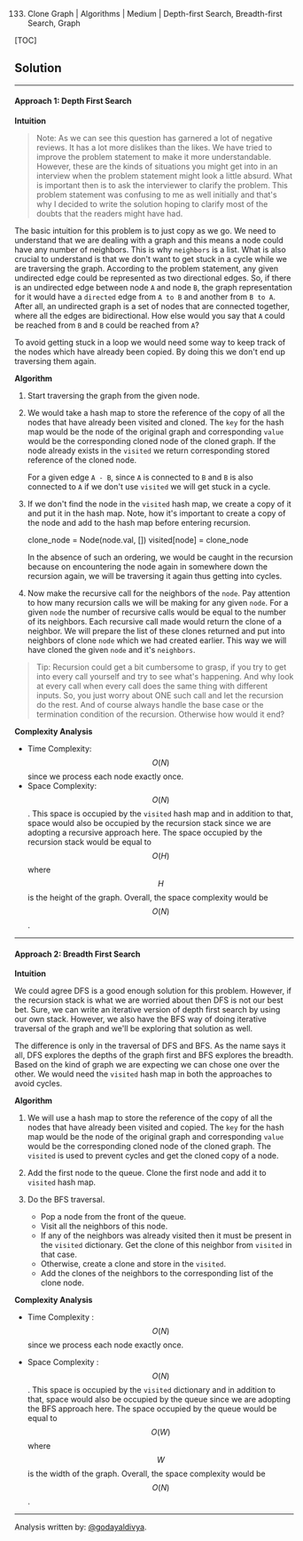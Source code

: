133. Clone Graph | Algorithms | Medium | Depth-first Search, Breadth-first Search, Graph

[TOC]

## Solution
---

#### Approach 1: Depth First Search

**Intuition**

> Note: As we can see this question has garnered a lot of negative reviews. It has a lot more dislikes than the likes. We have tried to improve the problem statement to make it more understandable. However, these are the kinds of situations you might get into in an interview when the problem statement might look a little absurd. What is important then is to ask the interviewer to clarify the problem. This problem statement was confusing to me as well initially and that's why I decided to write the solution hoping to clarify most of the doubts that the readers might have had.

The basic intuition for this problem is to just copy as we go. We need to understand that we are dealing with a graph and this means a node could have any number of neighbors. This is why `neighbors` is a list. What is also crucial to understand is that we don't want to get stuck in a cycle while we are traversing the graph. According to the problem statement, any given undirected edge could be represented as two directional edges. So, if there is an undirected edge between node `A` and node `B`, the graph representation for it would have a `directed` edge from `A to B` and another from `B to A`. After all, an undirected graph is a set of nodes that are connected together, where all the edges are bidirectional. How else would you say that `A` could be reached from `B` and `B` could be reached from `A`?





To avoid getting stuck in a loop we would need some way to keep track of the nodes which have already been copied. By doing this we don't end up traversing them again.

**Algorithm**

1. Start traversing the graph from the given node.

2. We would take a hash map to store the reference of the copy of all the nodes that have already been visited and cloned. The `key` for the hash map would be the node of the original graph and corresponding `value` would be the corresponding cloned node of the cloned graph. If the node already exists in the `visited` we return corresponding stored reference of the cloned node.

    For a given edge `A - B`, since `A` is connected to `B` and `B` is also connected to `A` if we don't use `visited` we will get stuck in a cycle.

    
    
    

3. If we don't find the node in the `visited` hash map, we create a copy of it and put it in the hash map. Note, how it's important to create a copy of the node and add to the hash map before entering recursion.

    
      clone_node = Node(node.val, [])
      visited[node] = clone_node
    

    In the absence of such an ordering, we would be caught in the recursion because on encountering the node again in somewhere down the recursion again, we will be traversing it again thus getting into cycles.

    
    
    

4. Now make the recursive call for the neighbors of the `node`. Pay attention to how many recursion calls we will be making for any given `node`. For a given `node` the number of recursive calls would be equal to the number of its neighbors. Each recursive call made would return the clone of a neighbor. We will prepare the list of these clones returned and put into neighbors of clone `node` which we had created earlier. This way we will have cloned the given `node` and it's `neighbors`.

> Tip: Recursion could get a bit cumbersome to grasp, if you try to get into every call yourself and try to see what's happening. And why look at every call when every call does the same thing with different inputs. So, you just worry about ONE such call and let the recursion do the rest. And of course always handle the base case or the termination condition of the recursion. Otherwise how would it end?




**Complexity Analysis**

* Time Complexity: $$O(N)$$ since we process each node exactly once.  
* Space Complexity: $$O(N)$$. This space is occupied by the `visited` hash map and in addition to that, space would also be occupied by the recursion stack since we are adopting a recursive approach here. The space occupied by the recursion stack would be equal to $$O(H)$$ where $$H$$ is the height of the graph. Overall, the space complexity would be $$O(N)$$.



---

#### Approach 2: Breadth First Search

**Intuition**

We could agree DFS is a good enough solution for this problem. However, if the recursion stack is what we are worried about then DFS is not our best bet. Sure, we can write an iterative version of depth first search by using our own stack. However, we also have the BFS way of doing iterative traversal of the graph and we'll be exploring that solution as well.





The difference is only in the traversal of DFS and BFS. As the name says it all, DFS explores the depths of the graph first and BFS explores the breadth. Based on the kind of graph we are expecting we can chose one over the other. We would need the `visited` hash map in both the approaches to avoid cycles.

**Algorithm**

1. We will use a hash map to store the reference of the copy of all the nodes that have already been visited and copied. The `key` for the hash map would be the node of the original graph and corresponding `value` would be the corresponding cloned node of the cloned graph. The `visited` is used to prevent cycles and get the cloned copy of a node.

2. Add the first node to the queue. Clone the first node and add it to `visited` hash map.

3. Do the BFS traversal.
    - Pop a node from the front of the queue.
    - Visit all the neighbors of this node.
    - If any of the neighbors was already visited then it must be present in the `visited` dictionary. Get the clone of this neighbor from `visited` in that case.
    - Otherwise, create a clone and store in the `visited`.
    - Add the clones of the neighbors to the corresponding list of the clone node.



**Complexity Analysis**

* Time Complexity : $$O(N)$$ since we process each node exactly once.

* Space Complexity : $$O(N)$$. This space is occupied by the `visited` dictionary and in addition to that, space would also be occupied by the queue since we are adopting the BFS approach here. The space occupied by the queue would be equal to $$O(W)$$ where $$W$$ is the width of the graph. Overall, the space complexity would be $$O(N)$$.


---
Analysis written by: [@godayaldivya](https://leetcode.com/godayaldivya/).
